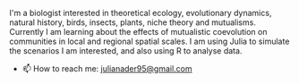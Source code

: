 I'm a biologist interested in theoretical ecology, evolutionary dynamics, natural history, birds, insects, plants, niche theory and mutualisms. Currently I am learning about the effects of mutualistic coevolution on communities in local and regional spatial scales. I am using Julia to simulate the scenarios I am interested, and also using R to analyse data. 

- 📫 How to reach me: julianader95@gmail.com

<!---
julia-n-acq/julia-n-acq is a ✨ special ✨ repository because its `README.md` (this file) appears on your GitHub profile.
You can click the Preview link to take a look at your changes.
--->
